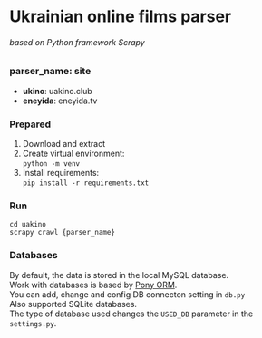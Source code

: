 # Ukrainian online films parser
###### based on Python framework Scrapy

### parser_name: site
* **ukino**: uakino.club
* **eneyida**: eneyida.tv

### Prepared
1. Download and extract
1. Create virtual environment: <br> 
   `python -m venv`   
1. Install requirements: <br> 
   `pip install -r requirements.txt`
   
### Run

`cd uakino` <br>
`scrapy crawl {parser_name}`

### Databases 
By default, the data is stored in the local MySQL database.<br>
Work with databases is based by [Pony ORM](https://docs.ponyorm.org/database.html). <br>
You can add, change and config DB connecton setting in `db.py`<br>
Also supported SQLite databases.<br>
The type of database used changes the `USED_DB` parameter in the `settings.py`.<br>



